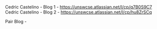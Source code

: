 Cedric Castelino - Blog 1 - https://unswcse.atlassian.net/l/cp/q7B0S9C7
Cedric Castelino - Blog 2 - https://unswcse.atlassian.net/l/cp/hu8ZrSCq

Pair Blog -